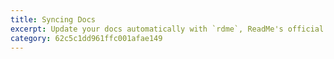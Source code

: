 ```yaml
---
title: Syncing Docs
excerpt: Update your docs automatically with `rdme`, ReadMe's official CLI and GitHub Action!
category: 62c5c1dd961ffc001afae149
---
```

